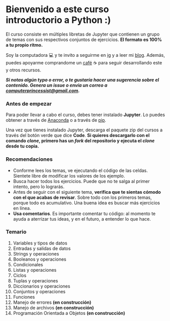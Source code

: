 # Bienvenido a este curso introductorio a Python :)

El curso consiste en múltiples libretas de Jupyter que contienen un grupo de temas con sus respectivos conjuntos de ejercicios. **El formato es 100% a tu propio ritmo.**

Soy la computadora 💻 y te invito a seguirme en [ig](http://instagram.com/compurerprincessist) y a leer mi [blog](https://computerprincessist.blogspot.com/). Además, puedes apoyarme comprandome un [café](https://www.buymeacoffee.com/oHcCBza) ☕ para seguir desarrollando este y otros recursos.

***Si notas algún typo o error, o te gustaría hacer una sugerencia sobre el contenido. Genera un issue o envía un correo a computerprincessist@gmail.com.***

### Antes de empezar
Para poder llevar a cabo el curso, debes tener instalado **Jupyter**. Lo puedes obtener a través de [Anaconda](https://www.anaconda.com/products/individual) o a través de [pip](https://jupyter.org/install).

Una vez que tienes instalado Jupyter, descarga el paquete zip del cursos a través del botón verde que dice **Code**. **Si quieres descargarlo con el comando ***clone***, primero has un ***fork*** del repositorio y ejecuta el ***clone*** desde tu copia.**

### Recomendaciones
* Conforme lees los temas, ve ejecutando el código de las celdas. Sientete libre de modificar los valores de los ejemplo.
* Busca hacer todos los ejercicios. Puede que no te salga al primer intento, pero lo lograrás.
* Antes de seguir con el siguiente tema, **verifica que te sientas cómodo con el que acabas de revisar**. Sobre todo con los primeros temas, porque todo es acumulativo. Una buena idea es buscar más ejercicios en línea.
* **Usa comentarios**. Es importante comentar tu código: al momento te ayuda a aterrizar tus ideas, y en el futuro, a entender lo que hace.

### Temario
1. Variables y tipos de datos
2. Entradas y salidas de datos
3. Strings y operaciones
4. Booleanos y operaciones
5. Condicionales
6. Listas y operaciones
7. Ciclos
8. Tuplas y operaciones
9. Diccionarios y operaciones
10. Conjuntos y operaciones
11. Funciones
12. Manejo de errores **(en construcción)**
13. Manejo de archivos **(en construcción)**
14. Programación Orientada a Objetos **(en construcción)**
